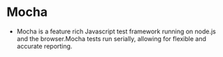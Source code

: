 # Mocha
- Mocha is a feature rich Javascript test framework running on node.js and the browser.Mocha tests run serially, allowing for flexible and accurate reporting.